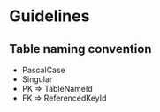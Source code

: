 # Guidelines

## Table naming convention

 - PascalCase
 - Singular
 - PK => TableNameId
 - FK => ReferencedKeyId
